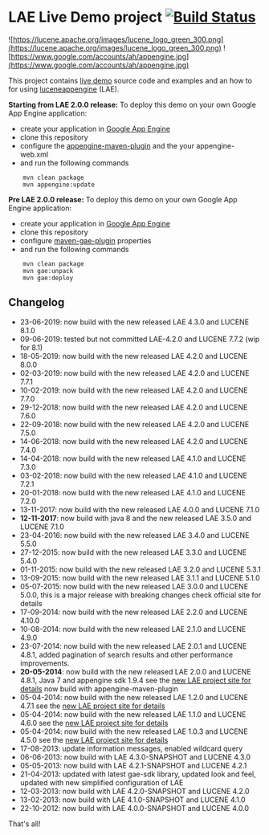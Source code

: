 LAE Live Demo project [![Build Status](https://travis-ci.org/UltimaPhoenix/lucene-appengine-examples.svg?branch=master)](https://travis-ci.org/UltimaPhoenix/lucene-appengine-examples)
===============

![https://lucene.apache.org/images/lucene_logo_green_300.png](https://lucene.apache.org/images/lucene_logo_green_300.png) ![https://www.google.com/accounts/ah/appengine.jpg](https://www.google.com/accounts/ah/appengine.jpg)

This project contains [live demo](http://bigtable-lucene.appspot.com) source code and examples and an how to for using [luceneappengine](https://github.com/UltimaPhoenix/luceneappengine) (LAE).

**Starting from LAE 2.0.0 release:**
To deploy this demo on your own Google App Engine application:
  * create your application in [Google App Engine](https://developers.google.com/appengine)
  * clone this repository
  * configure the [appengine-maven-plugin](https://developers.google.com/appengine/docs/java/tools/maven) and the your appengine-web.xml
  * and run the following commands
```
    mvn clean package
    mvn appengine:update
```

**Pre LAE 2.0.0 release:**
To deploy this demo on your own Google App Engine application:
  * create your application in [Google App Engine](https://developers.google.com/appengine)
  * clone this repository
  * configure [maven-gae-plugin](http://www.kindleit.net/maven_gae_plugin/usage.html) properties
  * and run the following commands
```
    mvn clean package
    mvn gae:unpack
    mvn gae:deploy
```

## Changelog ##
  * 23-06-2019: now build with the new released LAE 4.3.0 and LUCENE 8.1.0
  * 09-06-2019: tested but not committed LAE-4.2.0 and LUCENE 7.7.2 (wip for 8.1)
  * 18-05-2019: now build with the new released LAE 4.2.0 and LUCENE 8.0.0
  * 02-03-2019: now build with the new released LAE 4.2.0 and LUCENE 7.7.1
  * 10-02-2019: now build with the new released LAE 4.2.0 and LUCENE 7.7.0
  * 29-12-2018: now build with the new released LAE 4.2.0 and LUCENE 7.6.0
  * 22-09-2018: now build with the new released LAE 4.2.0 and LUCENE 7.5.0
  * 14-06-2018: now build with the new released LAE 4.2.0 and LUCENE 7.4.0
  * 14-04-2018: now build with the new released LAE 4.1.0 and LUCENE 7.3.0
  * 03-02-2018: now build with the new released LAE 4.1.0 and LUCENE 7.2.1
  * 20-01-2018: now build with the new released LAE 4.1.0 and LUCENE 7.2.0
  * 13-11-2017: now build with the new released LAE 4.0.0 and LUCENE 7.1.0
  * **12-11-2017**: now build with java 8 and the new released LAE 3.5.0 and LUCENE 7.1.0
  * 23-04-2016: now build with the new released LAE 3.4.0 and LUCENE 5.5.0
  * 27-12-2015: now build with the new released LAE 3.3.0 and LUCENE 5.4.0
  * 01-11-2015: now build with the new released LAE 3.2.0 and LUCENE 5.3.1
  * 13-09-2015: now build with the new released LAE 3.1.1 and LUCENE 5.1.0
  * 05-07-2015: now build with the new released LAE 3.0.0 and LUCENE 5.0.0, this is a major release with breaking changes check official site for details
  * 17-09-2014: now build with the new released LAE 2.2.0 and LUCENE 4.10.0
  * 10-08-2014: now build with the new released LAE 2.1.0 and LUCENE 4.9.0
  * 23-07-2014: now build with the new released LAE 2.0.1 and LUCENE 4.8.1, added pagination of search results and other performance improvements.
  * **20-05-2014**: now build with the new released LAE 2.0.0 and LUCENE 4.8.1, Java 7 and appengine sdk 1.9.4 see the [new LAE project site for details](https://code.google.com/p/luceneappengine) now build with appengine-maven-plugin
  * 05-04-2014: now build with the new released LAE 1.2.0 and LUCENE 4.7.1 see the [new LAE project site for details](https://code.google.com/p/luceneappengine)
  * 05-04-2014: now build with the new released LAE 1.1.0 and LUCENE 4.6.0 see the [new LAE project site for details](https://code.google.com/p/luceneappengine)
  * 05-04-2014: now build with the new released LAE 1.0.3 and LUCENE 4.5.0 see the [new LAE project site for details](https://code.google.com/p/luceneappengine)
  * 17-08-2013: update information messages, enabled wildcard query
  * 06-06-2013: now build with LAE 4.3.0-SNAPSHOT and LUCENE 4.3.0
  * 05-05-2013: now build with LAE 4.2.1-SNAPSHOT and LUCENE 4.2.1
  * 21-04-2013: updated with latest gae-sdk library, updated look and feel, updated with new simplified configuration of LAE
  * 12-03-2013: now build with LAE 4.2.0-SNAPSHOT and LUCENE 4.2.0
  * 13-02-2013: now build with LAE 4.1.0-SNAPSHOT and LUCENE 4.1.0
  * 22-10-2012: now build with LAE 4.0.0-SNAPSHOT and LUCENE 4.0.0

That's all!
